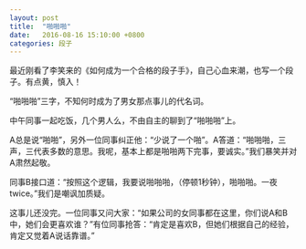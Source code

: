 ```yaml
---
layout: post
title:  "啪啪啪"
date:   2016-08-16 15:10:00 +0800
categories: 段子
---
```

最近刚看了李笑来的《如何成为一个合格的段子手》，自己心血来潮，也写一个段子。有点黄，慎入！

“啪啪啪”三字，不知何时成为了男女那点事儿的代名词。

中午同事一起吃饭，几个男人么，不由自主的聊到了“啪啪啪”上。

A总是说“啪啪”，另外一位同事纠正他：“少说了一个啪”。A答道：“啪啪啪，三声，三代表多数的意思。我呢，基本上都是啪啪两下完事，要诚实。”我们暴笑并对A肃然起敬。

同事B接口道：“按照这个逻辑，我要说啪啪啪，（停顿1秒钟），啪啪啪。一夜twice。”我们是嘲讽加质疑。

这事儿还没完。一位同事又问大家：“如果公司的女同事都在这里，你们说A和B中，她们会更喜欢谁？”有位同事抢答：“肯定是喜欢B，但她们根据自己的经验，肯定又觉着A说话靠谱。”

